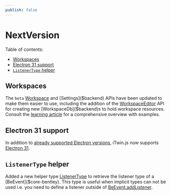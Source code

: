 ```yaml
---
publish: false
---
```


# NextVersion

Table of contents:

- [Workspaces](#workspaces)
- [Electron 31 support](#electron-31-support)
- [`ListenerType` helper](#listenertype-helper)

## Workspaces

The `beta` [Workspace]($backend) and [Settings]($backend) APIs have been updated to make them easier to use, including the addition of the [WorkspaceEditor]($backend) API for creating new [WorkspaceDb]($backend)s to hold workspace resources. Consult the [learning article](../learning/backend/Workspace) for a comprehensive overview with examples.

## Electron 31 support

In addition to [already supported Electron versions](../learning/SupportedPlatforms.md#electron), iTwin.js now supports [Electron 31](https://www.electronjs.org/blog/electron-31-0).

## `ListenerType` helper

Added a new helper type [ListenerType]($core-bentley) to retrieve the listener type of a [BeEvent]($core-bentley). This type is useful when implicit types can not be used i.e. you need to define a listener outside of [BeEvent.addListener]($core-bentley).
